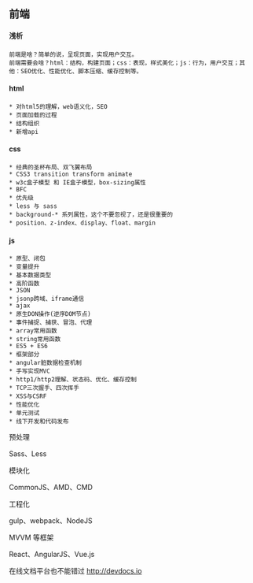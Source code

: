 
## 前端
#### 浅析
	前端是啥？简单的说，呈现页面，实现用户交互。    
	前端需要会啥？html：结构，构建页面；css：表现，样式美化；js：行为，用户交互；其他：SEO优化、性能优化、脚本压缩、缓存控制等。
#### html	
	* 对html5的理解，web语义化，SEO
	* 页面加载的过程
	* 结构组织
	* 新增api
#### css
	* 经典的圣杯布局、双飞翼布局
	* CSS3 transition transform animate
	* w3c盒子模型 和 IE盒子模型，box-sizing属性
	* BFC
	* 优先级
	* less 与 sass
	* background-* 系列属性，这个不要忽视了，还是很重要的
	* position、z-index、display、float、margin
#### js
	* 原型、闭包
	* 变量提升
	* 基本数据类型
	* 高阶函数
	* JSON
	* jsonp跨域、iframe通信
	* ajax
	* 原生DON操作(逆序DOM节点)
	* 事件捕捉、捕获、冒泡、代理
	* array常用函数
	* string常用函数
	* ES5 + ES6
	* 框架部分
	* angular脏数据检查机制
	* 手写实现MVC
	* http1/http2理解、状态码、优化、缓存控制
	* TCP三次握手、四次挥手
	* XSS与CSRF
	* 性能优化
	* 单元测试
	* 线下开发和代码发布


预处理

Sass、Less

模块化

CommonJS、AMD、CMD

工程化

gulp、webpack、NodeJS

MVVM 等框架

React、AngularJS、Vue.js


在线文档平台也不能错过 http://devdocs.io